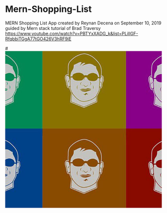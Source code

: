 # Mern-Shopping-List
MERN Shopping List App created by Reynan Decena on September 10, 2019
guided by Mern stack tutorial of Brad Traversy
https://www.youtube.com/watch?v=PBTYxXADG_k&list=PLillGF-RfqbbiTGgA77tGO426V3hRF9iE

#![alt tag](https://github.com/reynandecena404/Mern-Shopping-List/blob/master/client/src/profile.jpg)
